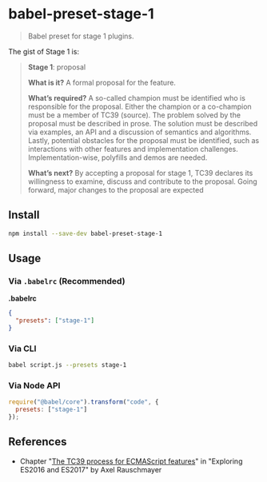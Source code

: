 # babel-preset-stage-1

> Babel preset for stage 1 plugins.

The gist of Stage 1 is:

> **Stage 1**: proposal
>
> **What is it?** A formal proposal for the feature.
>
> **What’s required?** A so-called champion must be identified who is responsible for the proposal. Either the champion or a co-champion must be a member of TC39 (source). The problem solved by the proposal must be described in prose. The solution must be described via examples, an API and a discussion of semantics and algorithms. Lastly, potential obstacles for the proposal must be identified, such as interactions with other features and implementation challenges. Implementation-wise, polyfills and demos are needed.
>
> **What’s next?** By accepting a proposal for stage 1, TC39 declares its willingness to examine, discuss and contribute to the proposal. Going forward, major changes to the proposal are expected

## Install

```sh
npm install --save-dev babel-preset-stage-1
```

## Usage

### Via `.babelrc` (Recommended)

**.babelrc**

```json
{
  "presets": ["stage-1"]
}
```

### Via CLI

```sh
babel script.js --presets stage-1
```

### Via Node API

```javascript
require("@babel/core").transform("code", {
  presets: ["stage-1"]
});
```

## References

- Chapter "[The TC39 process for ECMAScript features](http://exploringjs.com/es2016-es2017/ch_tc39-process.html)" in "Exploring ES2016 and ES2017" by Axel Rauschmayer
